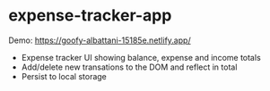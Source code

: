 # expense-tracker-app
Demo: https://goofy-albattani-15185e.netlify.app/ <br>
- Expense tracker UI showing balance, expense and income totals<br>
- Add/delete new transations to the DOM and reflect in total<br>
- Persist to local storage
